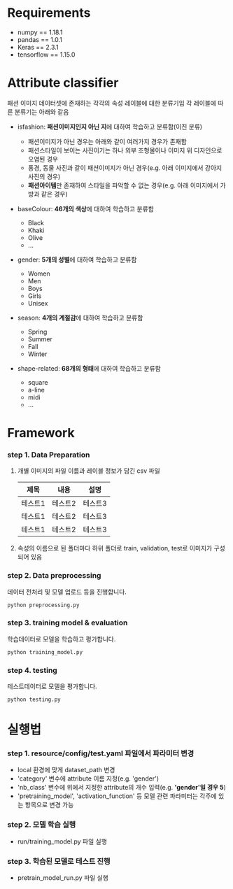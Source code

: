 # Requirements
- numpy == 1.18.1
- pandas == 1.0.1
- Keras == 2.3.1
- tensorflow == 1.15.0

# Attribute classifier
패션 이미지 데이터셋에 존재하는 각각의 속성 레이블에 대한 분류기임
각 레이블에 따른 분류기는 아래와 같음

- isfashion: **패션이미지인지 아닌 지**에 대하여 학습하고 분류함(이진 분류)
  - 패션이미지가 아닌 경우는 아래와 같이 여러가지 경우가 존재함
  - 패션스타일이 보이는 사진이기는 하나 외부 조형물이나 이미지 위 디자인으로 오염된 경우
  - 풍경, 동물 사진과 같이 패션이미지가 아닌 경우(e.g. 아래 이미지에서 강아지 사진의 경우)
  - **패션아이템**만 존재하여 스타일을 파악할 수 없는 경우(e.g. 아래 이미지에서 가방과 같은 경우)
 
- baseColour: **46개의 색상**에 대하여 학습하고 분류함
  - Black
  - Khaki
  - Olive
  - ... 

- gender: **5개의 성별**에 대하여 학습하고 분류함
  - Women
  - Men
  - Boys
  - Girls
  - Unisex
  
- season: **4개의 계절감**에 대하여 학습하고 분류함
  - Spring
  - Summer
  - Fall
  - Winter

- shape-related: **68개의 형태**에 대하여 학습하고 분류함
  - square
  - a-line
  - midi
  - ...


# Framework

  ### step 1. Data Preparation
 1. 개별 이미지의 파일 이름과 레이블 정보가 담긴 csv 파일
 
      |제목|내용|설명|
      |------|---|---|
      |테스트1|테스트2|테스트3|
      |테스트1|테스트2|테스트3|
      |테스트1|테스트2|테스트3|
 
 2. 속성의 이름으로 된 폴더마다 하위 폴더로 train, validation, test로 이미지가 구성되어 있음
 
  ### step 2. Data preprocessing
  데이터 전처리 및 모델 업로드 등을 진행합니다. 
  ```bash
  python preprocessing.py
  ```

  ### step 3. training model & evaluation
 학습데이터로 모델을 학습하고 평가합니다. 
 ```bash
 python training_model.py
  ```
  
  ### step 4. testing 
  테스트데이터로 모델을 평가합니다. 
  ```bash
  python testing.py
  ```
  
# 실행법
### step 1. resource/config/test.yaml 파일에서 파라미터 변경
 - local 환경에 맞게 dataset_path 변경
 - 'category' 변수에 attribute 이름 지정(e.g. 'gender')
 - 'nb_class' 변수에 위에서 지정한 attribute의 개수 입력(e.g. **'gender'일 경우 5**)
 - 'pretraining_model', 'activation_function' 등 모델 관련 파라미터는 각주에 있는 항목으로 변경 가능

### step 2. 모델 학습 실행
 - run/training_model.py 파일 실행
 
### step 3. 학습된 모델로 테스트 진행
 - pretrain_model_run.py 파일 실행
 
